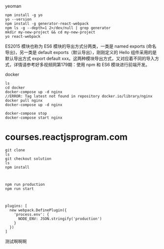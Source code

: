 yeoman

    npm install -g yo
    yo --version
    npm install -g generator-react-webpack
    npm ls -g --depth=1 2>/dev/null | grep generator
    mkdir my-new-project && cd my-new-project
    yo react-webpack



ES2015 模块也称为 ES6 模块的导出方式分两类，一类是 named exports (命名导出)，另一类是 default exports（默认导出），刚刚定义的 Hello 组件采用的是默认导出方式 export default xxx。这两种模块导出方式，又对应着不同的导入方式，详情请参考好多视频网第179期：使用 npm 和 ES6 模块进行前端开发。


docker

    ls
    cd docker
    docker-compose up -d nginx
    //ERROR: Tag latest not found in repository docker.io/library/nginx
    docker pull nginx
    docker-compose up -d nginx

    docker-compose stop
    docker-compose start nginx


# courses.reactjsprogram.com

    git clone
    ls
    git checkout solution
    ls
    npm install



    npm run production
    npm run start



    plugins: [
      new webpack.DefinePlugin({
        'process.env': {
          NODE_ENV: JSON.stringify('production')
        }
      })
    ]


测试啊啊啊
